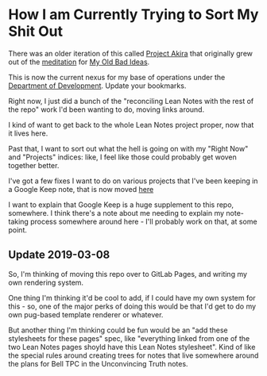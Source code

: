 # How I am Currently Trying to Sort My Shit Out

There was an older iteration of this called [Project Akira][] that originally grew out of the [meditation][Meditations] for [My Old Bad Ideas][].

This is now the current nexus for my base of operations under the [Department of Development][DoD]. Update your bookmarks.

[DoD]: eb1e81f8-5939-4f85-9930-418044018a75.md
[My Old Bad Ideas]: f3f3d6ba-6342-415a-9f3b-ab4f1d75a692.md
[Project Akira]: dadfc5e5-cfb6-4f7d-88c0-bcd64b91feac.md
[Meditations]: 8f2359ae-186f-4878-b5e5-33f3c177e6fc.md

Right now, I just did a bunch of the "reconciling Lean Notes with the rest of the repo" work I'd been wanting to do, moving links around.

I kind of want to get back to the whole Lean Notes project proper, now that it lives here.

Past that, I want to sort out what the hell is going on with my "Right Now" and "Projects" indices: like, I feel like those could probably get woven together better.

I've got a few fixes I want to do on various projects that I've been keeping in a Google Keep note, that is now moved [here][deprechaun]

[deprechaun]: 2e874825-eb8d-4b42-9c31-dfcf4f30a799.md

I want to explain that Google Keep is a huge supplement to this repo, somewhere. I think there's a note about me needing to explain my note-taking process somewhere around here - I'll probably work on that, at some point.

## Update 2019-03-08

So, I'm thinking of moving this repo over to GitLab Pages, and writing my own rendering system.

One thing I'm thinking it'd be cool to add, if I could have my own system for this - so, one of the major perks of doing this would be that I'd get to do my own pug-based template renderer or whatever.

But another thing I'm thinking could be fun would be an "add these stylesheets for these pages" spec, like "everything linked from one of the two Lean Notes pages shoyld have this Lean Notes stylesheet". Kind of like the special rules around creating trees for notes that live somewhere around the plans for Bell TPC in the Unconvincing Truth notes.
